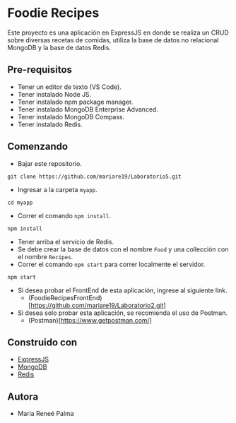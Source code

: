 # Foodie Recipes

Este proyecto es una aplicación en ExpressJS en donde se realiza un CRUD sobre diversas recetas de comidas, utiliza la base de datos no relacional MongoDB y la base de datos Redis.

## Pre-requisitos

* Tener un editor de texto (VS Code).
* Tener instalado Node JS.
* Tener instalado npm package manager.
* Tener instalado MongoDB Enterprise Advanced.
* Tener instalado MongoDB Compass.
* Tener instalado Redis.

## Comenzando
* Bajar este repositorio.
```
git clone https://github.com/mariare19/Laboratorio5.git
```
* Ingresar a la carpeta `myapp`.
```
cd myapp
```
* Correr el comando `npm install`.
```
npm install
```
* Tener arriba el servicio de Redis.
* Se debe crear la base de datos con el nombre `Food` y una collección con el nombre `Recipes`.
* Correr el comando `npm start` para correr localmente el servidor.
```
npm start
```
* Si desea probar el FrontEnd de esta aplicación, ingrese al siguiente link.
  - (FoodieRecipesFrontEnd)[https://github.com/mariare19/Laboratorio2.git]
* Si desea solo probar esta aplicación, se recomienda el uso de Postman.
  - (Postman)[https://www.getpostman.com/]


## Construido con
* [ExpressJS](https://expressjs.com/es/)
* [MongoDB](https://www.mongodb.com/es)
* [Redis](https://redis.io/)

## Autora
* Maria Reneé Palma
